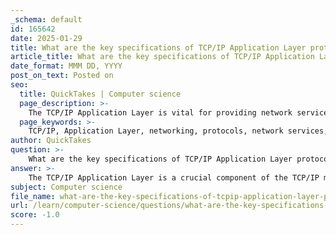 ```yaml
---
_schema: default
id: 165642
date: 2025-01-29
title: What are the key specifications of TCP/IP Application Layer protocols?
article_title: What are the key specifications of TCP/IP Application Layer protocols?
date_format: MMM DD, YYYY
post_on_text: Posted on
seo:
  title: QuickTakes | Computer science
  page_description: >-
    The TCP/IP Application Layer is vital for providing network services to user applications, encompassing protocols like HTTP, SMTP, and FTP, facilitating seamless communication across various network applications.
  page_keywords: >-
    TCP/IP, Application Layer, networking, protocols, network services, HTTP, SMTP, FTP, DNS, DHCP, process-to-process communication, URIs, simplicity, OSI model, high-level protocols
author: QuickTakes
question: >-
    What are the key specifications of TCP/IP Application Layer protocols?
answer: >-
    The TCP/IP Application Layer is a crucial component of the TCP/IP model, which is widely used in networking. Here are the key specifications and characteristics of the Application Layer protocols:\n\n1. **Purpose and Functionality**: The Application Layer provides network services directly to user applications. It is responsible for enabling software applications to communicate over the network, facilitating tasks such as web browsing, email communication, and file transfers.\n\n2. **Protocols**: This layer encompasses a variety of protocols that define the rules for specific types of network communication. Some of the most common Application Layer protocols include:\n   - **HTTP (Hypertext Transfer Protocol)**: Used for transferring web pages on the internet.\n   - **SMTP (Simple Mail Transfer Protocol)**: A protocol for sending and receiving email messages.\n   - **FTP (File Transfer Protocol)**: Used for transferring files between computers on a network.\n   - **DNS (Domain Name System)**: Resolves domain names to IP addresses.\n   - **DHCP (Dynamic Host Configuration Protocol)**: Assigns IP addresses to devices on a network dynamically.\n\n3. **High-Level Protocols**: The Application Layer protocols are high-level protocols that focus on application needs rather than the details of the underlying transport mechanisms. For example, HTTP can deliver web content without needing to interact directly with TCP or IP.\n\n4. **Process-to-Process Communication**: The Application Layer facilitates process-to-process communication, meaning it allows applications on different devices to communicate with each other. This is achieved through the use of specific protocols that convey user requests to the Transport Layer.\n\n5. **Uniform Resource Identifiers (URIs)**: The Application Layer utilizes URIs, which can be either URLs (Uniform Resource Locators) or URNs (Uniform Resource Names), to address Internet resources. This standardization is essential for locating resources on the web.\n\n6. **Integration with Other Layers**: The Application Layer interacts with the Transport Layer to send and receive data. It encapsulates the functionalities of the session and presentation layers from the OSI model, making it a comprehensive layer for application-level networking.\n\n7. **Simplicity and Practicality**: The TCP/IP model is simpler than the OSI model, consisting of only four layers (Application, Transport, Internet, and Link). This simplicity contributes to its widespread adoption in real-world networking scenarios.\n\nIn summary, the TCP/IP Application Layer is essential for enabling various network services and applications to communicate effectively. It provides a framework for defining protocols that facilitate data exchange, ensuring that applications can operate seamlessly over the network.
subject: Computer science
file_name: what-are-the-key-specifications-of-tcpip-application-layer-protocols.md
url: /learn/computer-science/questions/what-are-the-key-specifications-of-tcpip-application-layer-protocols
score: -1.0
---
```


&nbsp;